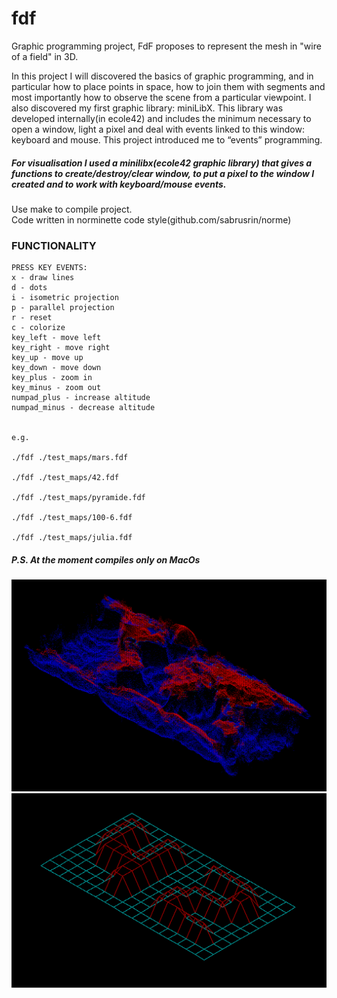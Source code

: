 # fdf
Graphic programming project, FdF proposes to represent the mesh in "wire of a field" in 3D.

In this project I will discovered the basics of graphic programming, and in particular how to place points in space, 
how to join them with segments and most importantly how to observe the scene from a particular viewpoint. 
I also discovered my first graphic library: miniLibX. This library was developed internally(in ecole42) and includes 
the minimum necessary to open a window, light a pixel and deal with events linked to this window: keyboard and mouse.
This project introduced me to “events” programming.

##### For visualisation I used a minilibx(ecole42 graphic library) that gives a functions to create/destroy/clear window, to put a pixel to the window I created and to work with keyboard/mouse events.

Use make to compile project.  
Code written in norminette code style(github.com/sabrusrin/norme)

### FUNCTIONALITY

```
PRESS KEY EVENTS:
x - draw lines
d - dots
i - isometric projection 
p - parallel projection
r - reset
c - colorize
key_left - move left
key_right - move right
key_up - move up
key_down - move down
key_plus - zoom in
key_minus - zoom out
numpad_plus - increase altitude
numpad_minus - decrease altitude


e.g.

./fdf ./test_maps/mars.fdf

./fdf ./test_maps/42.fdf

./fdf ./test_maps/pyramide.fdf

./fdf ./test_maps/100-6.fdf

./fdf ./test_maps/julia.fdf
```

##### P.S. At the moment compiles only on MacOs

![world](https://raw.githubusercontent.com/sabrusrin/fdf/master/images/world.png)
![42](https://raw.githubusercontent.com/sabrusrin/fdf/master/images/42.png)
